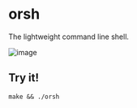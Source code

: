 # orsh
The lightweight command line shell.

![image](https://github.com/elintendo/orsh/assets/106141657/057dcbc7-f991-40b3-9490-1dcece3d5ff5)

## Try it!
```shell
make && ./orsh
```
